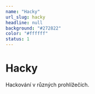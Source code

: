 ```yaml
---
name: "Hacky"
url_slug: hacky
headline: null
background: "#272822"
color: "#ffffff"
status: 1
---
```


# Hacky

Hackování v různých prohlížečích.
